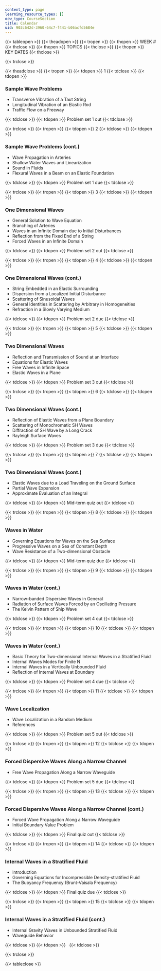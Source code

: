 ```yaml
---
content_type: page
learning_resource_types: []
ocw_type: CourseSection
title: Calendar
uid: 903c642d-3960-64c7-f441-b06acfd5684e
---
```


{{< tableopen >}}
{{< theadopen >}}
{{< tropen >}}
{{< thopen >}}
WEEK #
{{< thclose >}}
{{< thopen >}}
TOPICS
{{< thclose >}}
{{< thopen >}}
KEY DATES
{{< thclose >}}

{{< trclose >}}

{{< theadclose >}}
{{< tropen >}}
{{< tdopen >}}
1
{{< tdclose >}}
{{< tdopen >}}


### Sample Wave Problems

*   Transverse Vibration of a Taut String
*   Longitudinal Vibration of an Elastic Rod
*   Traffic Flow on a Freeway


{{< tdclose >}}
{{< tdopen >}}
Problem set 1 out
{{< tdclose >}}

{{< trclose >}}
{{< tropen >}}
{{< tdopen >}}
2
{{< tdclose >}}
{{< tdopen >}}


### Sample Wave Problems (cont.)

*   Wave Propagation in Arteries
*   Shallow Water Waves and Linearization
*   Sound in Fluids
*   Flexural Waves in a Beam on an Elastic Foundation


{{< tdclose >}}
{{< tdopen >}}
Problem set 1 due
{{< tdclose >}}

{{< trclose >}}
{{< tropen >}}
{{< tdopen >}}
3
{{< tdclose >}}
{{< tdopen >}}


### One Dimensional Waves

*   General Solution to Wave Equation
*   Branching of Arteries
*   Waves in an Infinite Domain due to Initial Disturbances
*   Reflection from the Fixed End of a String
*   Forced Waves in an Infinite Domain


{{< tdclose >}}
{{< tdopen >}}
Problem set 2 out
{{< tdclose >}}

{{< trclose >}}
{{< tropen >}}
{{< tdopen >}}
4
{{< tdclose >}}
{{< tdopen >}}


### One Dimensional Waves (cont.)

*   String Embedded in an Elastic Surrounding
*   Dispersion from a Localized Initial Disturbance
*   Scattering of Sinusoidal Waves
*   General Identities in Scattering by Arbitrary in Homogeneities
*   Refraction in a Slowly Varying Medium


{{< tdclose >}}
{{< tdopen >}}
Problem set 2 due
{{< tdclose >}}

{{< trclose >}}
{{< tropen >}}
{{< tdopen >}}
5
{{< tdclose >}}
{{< tdopen >}}


### Two Dimensional Waves

*   Reflection and Transmission of Sound at an Interface
*   Equations for Elastic Waves
*   Free Waves in Infinite Space
*   Elastic Waves in a Plane


{{< tdclose >}}
{{< tdopen >}}
Problem set 3 out
{{< tdclose >}}

{{< trclose >}}
{{< tropen >}}
{{< tdopen >}}
6
{{< tdclose >}}
{{< tdopen >}}


### Two Dimensional Waves (cont.)

*   Reflection of Elastic Waves from a Plane Boundary
*   Scattering of Monochromatic SH Waves
*   Diffraction of SH Wave by a Long Crack
*   Rayleigh Surface Waves


{{< tdclose >}}
{{< tdopen >}}
Problem set 3 due
{{< tdclose >}}

{{< trclose >}}
{{< tropen >}}
{{< tdopen >}}
7
{{< tdclose >}}
{{< tdopen >}}


### Two Dimensional Waves (cont.)

*   Elastic Waves due to a Load Traveling on the Ground Surface
*   Partial Wave Expansion
*   Approximate Evaluation of an Integral


{{< tdclose >}}
{{< tdopen >}}
Mid-term quiz out
{{< tdclose >}}

{{< trclose >}}
{{< tropen >}}
{{< tdopen >}}
8
{{< tdclose >}}
{{< tdopen >}}


### Waves in Water

*   Governing Equations for Waves on the Sea Surface
*   Progressive Waves on a Sea of Constant Depth
*   Wave Resistance of a Two-dimensional Obstacle


{{< tdclose >}}
{{< tdopen >}}
Mid-term quiz due
{{< tdclose >}}

{{< trclose >}}
{{< tropen >}}
{{< tdopen >}}
9
{{< tdclose >}}
{{< tdopen >}}


### Waves in Water (cont.)

*   Narrow-banded Dispersive Waves in General
*   Radiation of Surface Waves Forced by an Oscillating Pressure
*   The Kelvin Pattern of Ship Wave


{{< tdclose >}}
{{< tdopen >}}
Problem set 4 out
{{< tdclose >}}

{{< trclose >}}
{{< tropen >}}
{{< tdopen >}}
10
{{< tdclose >}}
{{< tdopen >}}


### Waves in Water (cont.)

*   Basic Theory for Two-dimensional Internal Waves in a Stratified Fluid
*   Internal Waves Modes for Finite N
*   Internal Waves in a Vertically Unbounded Fluid
*   Reflection of Internal Waves at Boundary


{{< tdclose >}}
{{< tdopen >}}
Problem set 4 due
{{< tdclose >}}

{{< trclose >}}
{{< tropen >}}
{{< tdopen >}}
11
{{< tdclose >}}
{{< tdopen >}}


### Wave Localization

*   Wave Localization in a Random Medium
*   References


{{< tdclose >}}
{{< tdopen >}}
Problem set 5 out
{{< tdclose >}}

{{< trclose >}}
{{< tropen >}}
{{< tdopen >}}
12
{{< tdclose >}}
{{< tdopen >}}


### Forced Dispersive Waves Along a Narrow Channel

*   Free Wave Propagation Along a Narrow Waveguide


{{< tdclose >}}
{{< tdopen >}}
Problem set 5 due
{{< tdclose >}}

{{< trclose >}}
{{< tropen >}}
{{< tdopen >}}
13
{{< tdclose >}}
{{< tdopen >}}


### Forced Dispersive Waves Along a Narrow Channel (cont.)

*   Forced Wave Propagation Along a Narrow Waveguide
*   Initial Boundary Value Problem


{{< tdclose >}}
{{< tdopen >}}
Final quiz out
{{< tdclose >}}

{{< trclose >}}
{{< tropen >}}
{{< tdopen >}}
14
{{< tdclose >}}
{{< tdopen >}}


### Internal Waves in a Stratified Fluid

*   Introduction
*   Governing Equations for Incompressible Density-stratified Fluid
*   The Buoyancy Frequency (Brunt-Vaisala Frequency)


{{< tdclose >}}
{{< tdopen >}}
Final quiz due
{{< tdclose >}}

{{< trclose >}}
{{< tropen >}}
{{< tdopen >}}
15
{{< tdclose >}}
{{< tdopen >}}


### Internal Waves in a Stratified Fluid (cont.)

*   Internal Gravity Waves in Unbounded Stratified Fluid
*   Waveguide Behavior


{{< tdclose >}}
{{< tdopen >}}
 
{{< tdclose >}}

{{< trclose >}}

{{< tableclose >}}